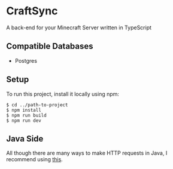 # CraftSync
A back-end for your Minecraft Server written in TypeScript

## Compatible Databases
- Postgres

## Setup
To run this project, install it locally using npm:
```
$ cd ../path-to-project
$ npm install
$ npm run build
$ npm run dev
```

## Java Side
All though there are many ways to make HTTP requests in Java, I recommend using [this](https://github.com/Kong/unirest-java).
